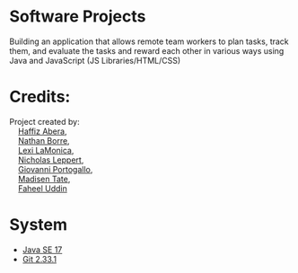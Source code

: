#  Software Projects
Building an application that allows remote team workers to plan tasks, track them, and evaluate the tasks and reward each other in various ways using Java and JavaScript (JS Libraries/HTML/CSS)

# Credits: 
Project created by: <br />
 &nbsp;&nbsp;&nbsp; [Haffiz Abera](https://github.com/sixmileferret), <br />
 &nbsp;&nbsp;&nbsp; [Nathan Borre](https://github.com/NBorre347), <br />
 &nbsp;&nbsp;&nbsp; [Lexi LaMonica](https://github.com/alamonic), <br />
 &nbsp;&nbsp;&nbsp; [Nicholas Leppert](https://github.com/LordNile), <br />
 &nbsp;&nbsp;&nbsp; [Giovanni Portogallo](https://github.com/giop54), <br />
 &nbsp;&nbsp;&nbsp; [Madisen Tate](https://github.com/tateml8), <br />
 &nbsp;&nbsp;&nbsp; [Faheel Uddin](https://github.com/Fuddin21) <br />

# System
- [Java SE 17](https://java.com/en/download/)
- [Git 2.33.1 ](https://git-scm.com/)
